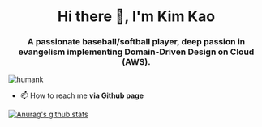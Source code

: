 <h1 align="center">Hi there 👋, I'm Kim Kao</h1>
<h3 align="center">A passionate baseball/softball player, deep passion in evangelism implementing Domain-Driven Design on Cloud (AWS).</h3>
<p align="left"> <img src="https://komarev.com/ghpvc/?username=humank" alt="humank" /> </p>

- 📫 How to reach me **via Github page**

[![Anurag's github stats](https://github-readme-stats.vercel.app/api?username=anuraghazra)](https://github.com/anuraghazra/github-readme-stats)

